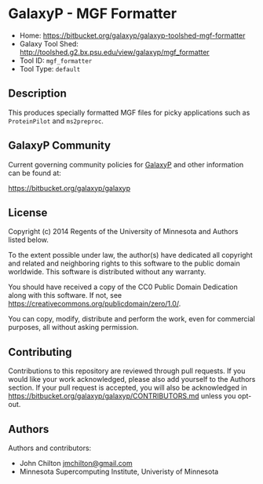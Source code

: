 GalaxyP - MGF Formatter
==============================

* Home: <https://bitbucket.org/galaxyp/galaxyp-toolshed-mgf-formatter>
* Galaxy Tool Shed: <http://toolshed.g2.bx.psu.edu/view/galaxyp/mgf_formatter>
* Tool ID: `mgf_formatter`
* Tool Type: `default`


Description
-----------

This produces specially formatted MGF files for picky applications such as `ProteinPilot` and `ms2preproc`.


GalaxyP Community
-----------------

Current governing community policies for [GalaxyP](https://bitbucket.org/galaxyp/) and other information can be found at:

<https://bitbucket.org/galaxyp/galaxyp>


License
-------

Copyright (c) 2014 Regents of the University of Minnesota and Authors listed below.

To the extent possible under law, the author(s) have dedicated all copyright and related and neighboring rights to this software to the public domain worldwide. This software is distributed without any warranty.

You should have received a copy of the CC0 Public Domain Dedication along with this software. If not, see <https://creativecommons.org/publicdomain/zero/1.0/>.

You can copy, modify, distribute and perform the work, even for commercial purposes, all without asking permission.


Contributing
------------

Contributions to this repository are reviewed through pull requests. If you would like your work acknowledged, please also add yourself to the Authors section. If your pull request is accepted, you will also be acknowledged in <https://bitbucket.org/galaxyp/galaxyp/CONTRIBUTORS.md> unless you opt-out.


Authors
-------

Authors and contributors:

* John Chilton <jmchilton@gmail.com>
* Minnesota Supercomputing Institute, Univeristy of Minnesota
